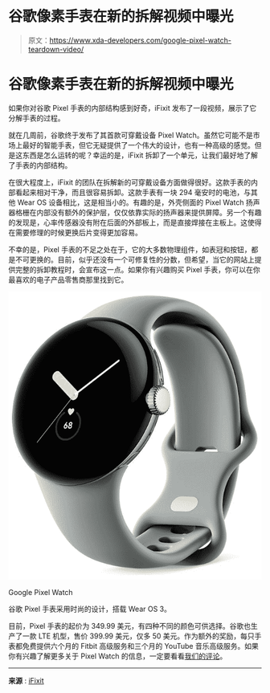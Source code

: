 # 谷歌像素手表在新的拆解视频中曝光

> 原文：<https://www.xda-developers.com/google-pixel-watch-teardown-video/>

# 谷歌像素手表在新的拆解视频中曝光

如果你对谷歌 Pixel 手表的内部结构感到好奇，iFixit 发布了一段视频，展示了它分解手表的过程。

就在几周前，谷歌终于发布了其首款可穿戴设备 Pixel Watch。虽然它可能不是市场上最好的智能手表，但它无疑提供了一个伟大的设计，也有一种高级的感觉。但是这东西是怎么运转的呢？幸运的是，iFixit 拆卸了一个单元，让我们最好地了解了手表的内部结构。

在很大程度上，iFixit 的团队在拆解新的可穿戴设备方面做得很好。这款手表的内部看起来相对干净，而且很容易拆卸。这款手表有一块 294 毫安时的电池，与其他 Wear OS 设备相比，这是相当小的。有趣的是，外壳侧面的 Pixel Watch 扬声器格栅在内部没有额外的保护层，仅仅依靠实际的扬声器来提供屏障。另一个有趣的发现是，心率传感器没有附在后面的外部板上，而是直接焊接在主板上。这使得在需要修理的时候更换后片变得更加容易。

不幸的是，Pixel 手表的不足之处在于，它的大多数物理组件，如表冠和按钮，都是不可更换的。目前，似乎还没有一个可修复性的分数，但希望，当它的网站上提供完整的拆卸教程时，会宣布这一点。如果你有兴趣购买 Pixel 手表，你可以在你最喜欢的电子产品零售商那里找到它。

 <picture>![The Google Pixel Watch has a 5ATM water resistance rating, meaning it can handle water pressures up to 50 meters (164 feet) in depth. ](img/9a34cbfab56f0dda401721b967580dc5.png)</picture> 

Google Pixel Watch

谷歌 Pixel 手表采用时尚的设计，搭载 Wear OS 3。

目前，Pixel 手表的起价为 349.99 美元，有四种不同的颜色可供选择。谷歌也生产了一款 LTE 机型，售价 399.99 美元，仅多 50 美元。作为额外的奖励，每只手表都免费提供六个月的 Fitbit 高级服务和三个月的 YouTube 音乐高级服务。如果你有兴趣了解更多关于 Pixel Watch 的信息，一定要看看[我们的评论](https://www.xda-developers.com/google-pixel-watch-review/)。

* * *

**来源** : [iFixit](https://www.youtube.com/watch?v=QpLNbC1v4Yc)